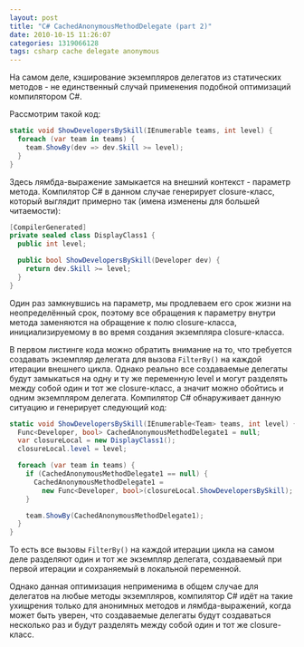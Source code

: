 ```yaml
---
layout: post
title: "C# CachedAnonymousMethodDelegate (part 2)"
date: 2010-10-15 11:26:07
categories: 1319066128
tags: csharp cache delegate anonymous
---
```

На самом деле, кэширование экземпляров делегатов из статических методов - не единственный случай применения подобной оптимизаций компилятором C#.

Рассмотрим такой код:

```c#
static void ShowDevelopersBySkill(IEnumerable teams, int level) {
  foreach (var team in teams) {
    team.ShowBy(dev => dev.Skill >= level);
  }
}
```

Здесь лямбда-выражение замыкается на внешний контекст - параметр метода. Компилятор C# в данном случае генерирует closure-класс, который выглядит примерно так (имена изменены для большей читаемости):

```c#
[CompilerGenerated]
private sealed class DisplayClass1 {
  public int level;

  public bool ShowDevelopersBySkill(Developer dev) {
    return dev.Skill >= level;
  }
}
```

Один раз замкнувшись на параметр, мы продлеваем его срок жизни на неопределённый срок, поэтому все обращения к параметру внутри метода заменяются на обращение к полю closure-класса, инициализируемому в во время создания экземпляра closure-класса.

В первом листинге кода можно обратить внимание на то, что требуется создавать экземпляр делегата для вызова `FilterBy()` на каждой итерации внешнего цикла. Однако реально все создаваемые делегаты будут замыкаться на одну и ту же переменную level и могут разделять между собой один и тот же closure-класс, а значит можно обойтись и одним экземпляром делегата. Компилятор C# обнаруживает данную ситуацию и генерирует следующий код:

```c#
static void ShowDevelopersBySkill(IEnumerable<Team> teams, int level) {
  Func<Developer, bool> CachedAnonymousMethodDelegate1 = null;
  var closureLocal = new DisplayClass1();
  closureLocal.level = level;

  foreach (var team in teams) {
    if (CachedAnonymousMethodDelegate1 == null) {
      CachedAnonymousMethodDelegate1 =
        new Func<Developer, bool>(closureLocal.ShowDevelopersBySkill);
    }

    team.ShowBy(CachedAnonymousMethodDelegate1);
  }
}
```

То есть все вызовы `FilterBy()` на каждой итерации цикла на самом деле разделяют один и тот же экземпляр делегата, создаваемый при первой итерации и сохраняемый в локальной переменной.

Однако данная оптимизация неприменима в общем случае для делегатов на любые методы экземпляров, компилятор C# идёт на такие ухищрения только для анонимных методов и лямбда-выражений, когда может быть уверен, что создаваемые делегаты будут создаваться несколько раз и будут разделять между собой один и тот же closure-класс.
